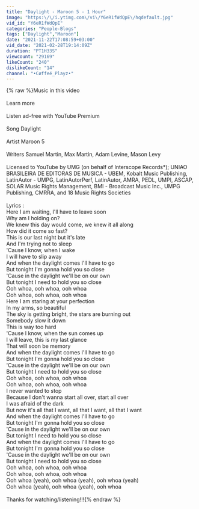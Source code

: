 ```yaml
---
title: "Daylight - Maroon 5 - 1 Hour"
image: "https:\/\/i.ytimg.com\/vi\/Y6eR1fWdQpE\/hqdefault.jpg"
vid_id: "Y6eR1fWdQpE"
categories: "People-Blogs"
tags: ["Daylight","Maroon"]
date: "2021-11-22T17:08:59+03:00"
vid_date: "2021-02-28T19:14:09Z"
duration: "PT1H33S"
viewcount: "29169"
likeCount: "240"
dislikeCount: "14"
channel: "•Cøffeé_Playz•"
---
```

{% raw %}Music in this video<br /><br />Learn more<br /><br />Listen ad-free with YouTube Premium<br /><br />Song Daylight<br /><br />Artist Maroon 5<br /><br />Writers Samuel Martin, Max Martin, Adam Levine, Mason Levy<br /><br />Licensed to YouTube by UMG (on behalf of Interscope Records*); UNIAO BRASILEIRA DE EDITORAS DE MUSICA - UBEM, Kobalt Music Publishing, LatinAutor - UMPG, LatinAutorPerf, LatinAutor, AMRA, PEDL, UMPI, ASCAP, SOLAR Music Rights Management, BMI - Broadcast Music Inc., UMPG Publishing, CMRRA, and 18 Music Rights Societies<br /><br />Lyrics :<br />Here I am waiting, I'll have to leave soon<br />Why am I holding on?<br />We knew this day would come, we knew it all along<br />How did it come so fast?<br />This is our last night but it's late<br />And I'm trying not to sleep<br />'Cause I know, when I wake<br />I will have to slip away<br />And when the daylight comes I'll have to go<br />But tonight I'm gonna hold you so close<br />'Cause in the daylight we'll be on our own<br />But tonight I need to hold you so close<br />Ooh whoa, ooh whoa, ooh whoa<br />Ooh whoa, ooh whoa, ooh whoa<br />Here I am staring at your perfection<br />In my arms, so beautiful<br />The sky is getting bright, the stars are burning out<br />Somebody slow it down<br />This is way too hard<br />'Cause I know, when the sun comes up<br />I will leave, this is my last glance<br />That will soon be memory<br />And when the daylight comes I'll have to go<br />But tonight I'm gonna hold you so close<br />'Cause in the daylight we'll be on our own<br />But tonight I need to hold you so close<br />Ooh whoa, ooh whoa, ooh whoa<br />Ooh whoa, ooh whoa, ooh whoa<br />I never wanted to stop<br />Because I don't wanna start all over, start all over<br />I was afraid of the dark<br />But now it's all that I want, all that I want, all that I want<br />And when the daylight comes I'll have to go<br />But tonight I'm gonna hold you so close<br />'Cause in the daylight we'll be on our own<br />But tonight I need to hold you so close<br />And when the daylight comes I'll have to go<br />But tonight I'm gonna hold you so close<br />'Cause in the daylight we'll be on our own<br />But tonight I need to hold you so close<br />Ooh whoa, ooh whoa, ooh whoa<br />Ooh whoa, ooh whoa, ooh whoa<br />Ooh whoa (yeah), ooh whoa (yeah), ooh whoa (yeah)<br />Ooh whoa (yeah), ooh whoa (yeah), ooh whoa<br /><br />Thanks for watching/listening!!!{% endraw %}
